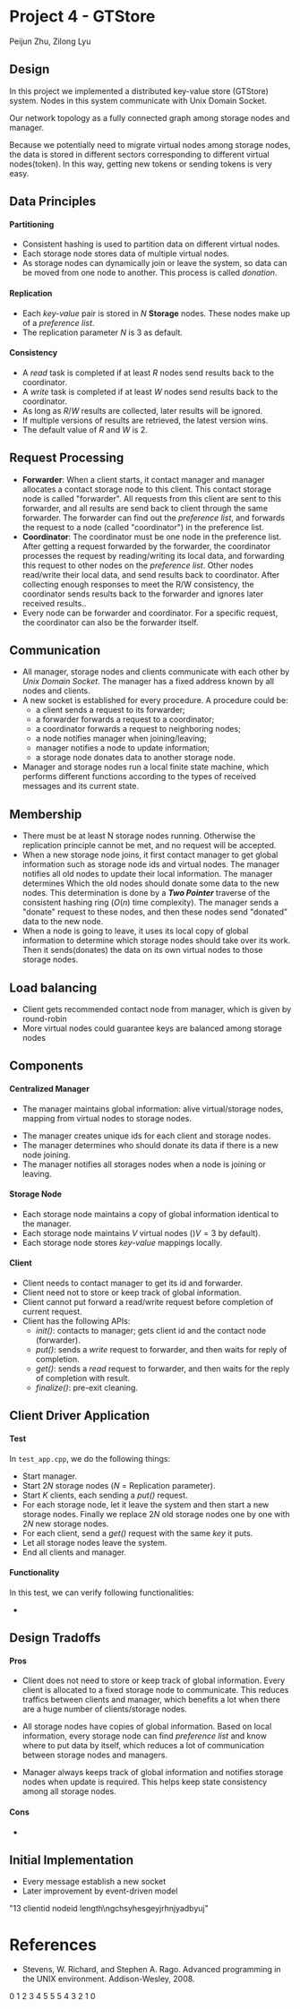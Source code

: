 # Project 4 - GTStore
Peijun Zhu, Zilong Lyu

## Design

In this project we implemented a distributed key-value store (GTStore) system. Nodes in this system communicate with Unix Domain Socket. 

Our network topology as a fully connected graph among storage nodes and manager.

Because we potentially need to migrate virtual nodes among storage nodes, the data is stored in different sectors corresponding to different virtual nodes(token). In this way, getting new tokens or sending tokens is very easy.



## Data Principles

#### Partitioning

- Consistent hashing is used to partition data on different virtual nodes.
- Each storage node stores data of multiple virtual nodes.
- As storage nodes can dynamically join or leave the system, so data can be moved from one node to another. This process is called *donation*. 

#### Replication

- Each *key-value* pair is stored in $N$ **Storage** nodes. These nodes make up of a *preference list*.
- The replication parameter $N$ is 3 as default.

#### Consistency

- A *read* task is completed if at least $R$ nodes send results back to the coordinator.
- A *write* task is completed if at least $W$ nodes send results back to the coordinator.
- As long as $R/W$ results are collected, later results will be ignored.
- If multiple versions of results are retrieved, the latest version wins.
- The default value of $R$ and $W$ is 2.



## Request Processing

- **Forwarder**: When a client starts, it contact manager and manager allocates a contact storage node to this client. This contact storage node is called "forwarder". All requests from this client are sent to this forwarder, and all results are send back to client through the same forwarder. The forwarder can find out the *preference list*, and forwards the request to a node (called "coordinator") in the preference list. 
- **Coordinator**: The coordinator must be one node in the preference list. After getting a request forwarded by the forwarder, the coordinator processes the request by reading/writing its local data, and forwarding this request to other nodes on the *preference list*. Other nodes read/write their local data, and send results back to coordinator. After collecting enough responses to meet the R/W consistency, the coordinator sends results back to the forwarder and ignores later received results..
- Every node can be forwarder and coordinator. For a specific request, the coordinator can also be the forwarder itself. 



## Communication

- All manager, storage nodes and clients communicate with each other by *Unix Domain Socket*. The manager has a fixed address known by all nodes and clients.
- A new socket is established for every procedure. A procedure could be: 
  - a client sends a request to its forwarder; 
  - a forwarder forwards a request to a coordinator; 
  - a coordinator forwards a request to neighboring nodes; 
  - a node notifies manager when joining/leaving;
  - manager notifies a node to update information; 
  - a storage node donates data to another storage node.
- Manager and storage nodes run a local finite state machine, which performs different functions according to the types of received messages and its current state.



## Membership

- There must be at least N storage nodes running. Otherwise the replication principle cannot be met, and no request will be accepted.
- When a new storage node joins, it first contact manager to get global information such as storage node ids and virtual nodes. The manager notifies all old nodes to update their local information. The manager determines Which the old nodes should donate some data to the new nodes. This determination is done by a ***Two Pointer*** traverse of the consistent hashing ring ($O(n)​$ time complexity). The manager sends a "donate" request to these nodes, and then these nodes send "donated" data to the new node.
- When a node is going to leave, it uses its local copy of global information to determine which storage nodes should take over its work. Then it sends(donates) the data on its own virtual nodes to those storage nodes.



## Load balancing

- Client gets recommended contact node from manager, which is given by round-robin
- More virtual nodes could guarantee keys are balanced among storage nodes





## Components

#### Centralized Manager

+ The manager maintains global information: alive virtual/storage nodes, mapping from virtual nodes to storage nodes. 

- The manager creates unique ids for each client and storage nodes.
- The manager determines who should donate its data if there is a new node joining.
- The manager notifies all storages nodes when a node is joining or leaving.

#### Storage Node

- Each storage node maintains a copy of global information identical to the manager.
- Each storage node maintains $V$ virtual nodes ()$V=3$ by default).
- Each storage node stores *key-value* mappings locally.

#### Client

- Client needs to contact manager to get its id and forwarder.
- Client need not to store or keep track of global information.
- Client cannot put forward a read/write request before completion of  current request.
- Client has the following APIs:
  - *init()*: contacts to manager; gets client id and the contact node (forwarder).
  - *put()*: sends a *write* request to forwarder, and then waits for reply of completion. 
  - *get()*: sends a *read* request to forwarder, and then waits for the reply of completion with result.
  - *finalize()*: pre-exit cleaning.



## Client Driver Application

#### Test

In ```test_app.cpp```, we do the following things:

- Start manager.
- Start $2N$ storage nodes ($N$ = Replication parameter).
- Start $K$ clients, each sending a *put()* request.
- For each storage node, let it leave the system and then start a new storage nodes. Finally we replace $2N$ old storage nodes one by one with $2N$ new storage nodes.
- For each client, send a *get()* request with the same *key* it puts.
- Let all storage nodes leave the system.
- End all clients and manager.

#### Functionality

In this test, we can verify following functionalities:

- 







## Design Tradoffs

#### Pros

- Client does not need to store or keep track of global information. Every client is allocated to a fixed storage node to communicate. This reduces traffics between clients and manager, which benefits a lot when there are a huge number of clients/storage nodes.
- All storage nodes have copies of global information. Based on local information, every storage node can find *preference list* and know where to put data by itself, which reduces a lot of communication between storage nodes and managers.

- Manager always keeps track of global information and notifies storage nodes when update is required. This helps keep state consistency among all storage nodes.

#### Cons

- 








## Initial Implementation
+ Every message establish a new socket
+ Later improvement by event-driven model

"13 clientid nodeid length\ngchsyhesgeyjrhnjyadbyuj"

# References
+ Stevens, W. Richard, and Stephen A. Rago. Advanced programming in the UNIX environment. Addison-Wesley, 2008.







0 1 2 3 4 5 5 5 4 3 2 1 0